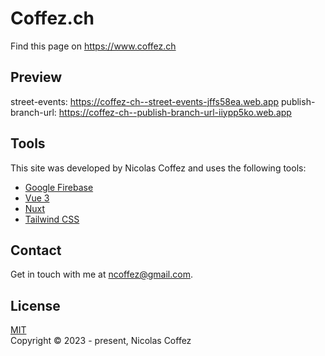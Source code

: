 # Coffez.ch

Find this page on <https://www.coffez.ch>

## Preview
street-events: <https://coffez-ch--street-events-jffs58ea.web.app>
publish-branch-url: <https://coffez-ch--publish-branch-url-iiypp5ko.web.app>

## Tools

This site was developed by Nicolas Coffez and uses the following tools:

- [Google Firebase](https://firebase.google.com/)
- [Vue 3](https://vuejs.org/)
- [Nuxt](https://nuxt.com/)
- [Tailwind CSS](https://tailwindcss.com/)

## Contact

Get in touch with me at <ncoffez@gmail.com>.

## License

[MIT](https://opensource.org/licenses/MIT)  
Copyright © 2023 - present, Nicolas Coffez

